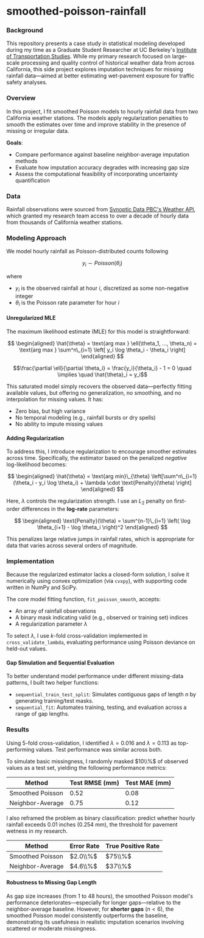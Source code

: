 # smoothed-poisson-rainfall

### Background

This repository presents a case study in statistical modeling developed during my time as a Graduate Student Researcher at UC Berkeley's [Institute of Transportation Studies](https://ucits.org/). While my primary research focused on large-scale processing and quality control of historical weather data from across California, this side project explores imputation techniques for missing rainfall data—aimed at better estimating wet-pavement exposure for traffic safety analyses.

### Overview

In this project, I fit smoothed Poisson models to hourly rainfall data from two California weather stations. The models apply regularization penalties to smooth the estimates over time and improve stability in the presence of missing or irregular data.

**Goals**:

- Compare performance against baseline neighbor-average imputation methods
- Evaluate how imputation accuracy degrades with increasing gap size
- Assess the computational feasibility of incorporating uncertainty quantification

### Data

Rainfall observations were sourced from [Synoptic Data PBC's Weather API](https://synopticdata.com/weatherapi/), which granted my research team access to over a decade of hourly data from thousands of California weather stations.

### Modeling Approach

We model hourly rainfall as Poisson-distributed counts following

$$y_i \sim Poisson(\theta_i)$$

where

- $y_i$ is the observed rainfall at hour $i$, discretized as some non-negative integer
- $\theta_i$ is the Poisson rate parameter for hour $i$

#### Unregularized MLE
<!--
Below is the derivation for the (unregularized) maximum likelihood estimator for this data, denoted by $\hat{\theta}_{MLE} = \left(\hat{\theta}_1, ..., \hat{\theta}_n \right)$.

For independent observations from the Poisson distribution, the joint log-likelihood can be expressed as

$$
\begin{aligned}
L(\theta_1, ..., \theta_n) &= \prod^n_{i=1} p_{\theta_i}(y_i) \\
&= \prod^n_{i=1} \theta_i^{y_i} \exp(-\theta_i) (y_i!)^{-1}
\end{aligned}
$$

$$
\begin{aligned}
\ell(\theta_1, ..., \theta_n) &= \log L(\theta_1, ..., \theta_n) \\
&= \sum^n\_{i=1} \left[ y_i \log \theta_i - \theta_i - \log(y_i!) \right]
\end{aligned}
$$

Therefore, the estimator must satisfy

$$
\begin{aligned}
\hat{\theta}_{MLE} &= \text{arg max}\_{\theta_1, ..., \theta_n} \ell(\theta_1, ..., \theta_n) \\
&= \text{arg max}\_{\theta_1, ..., \theta_n} \sum^n\_{i=1} \left[ y_i \log \theta_i - \theta_i \right]
\end{aligned}
$$

To solve, we can maximize $\ell(\theta_1, ..., \theta_n)$ over all $\theta_i$ independently. That is, we can take derivatives w.r.t each $\theta_i$ such that

$$\frac{\partial \ell}{\partial \theta_i} = \frac{y_i}{\theta_i} - 1 = 0 \implies \hat{\theta}_i = y_i$$

Thus, $\hat{\theta}_{MLE}$ is just simply $y_i$ for all $i$.
-->

The maximum likelihood estimate (MLE) for this model is straightforward:

$$
\begin{aligned}
\hat{\theta} = \text{arg max } \ell(\theta_1, ..., \theta_n) = \text{arg max } \sum^n\_{i=1} \left[ y_i \log \theta_i - \theta_i \right]
\end{aligned}
$$

$$\frac{\partial \ell}{\partial \theta_i} = \frac{y_i}{\theta_i} - 1 = 0 \quad \implies \quad \hat{\theta}_i = y_i$$

This saturated model simply recovers the observed data—perfectly fitting available values, but offering no generalization, no smoothing, and no interpolation for missing values. It has:

- Zero bias, but high variance
- No temporal modeling (e.g., rainfall bursts or dry spells)
- No ability to impute missing values

#### Adding Regularization

To address this, I introduce regularization to encourage smoother estimates across time. Specifically, the estimator based on the penalized *negative* log-likelihood becomes:

<!--
$$
\begin{aligned}
\hat{\theta} &= \text{arg max}\_{\theta_1, ..., \theta_n} \left[\sum^n\_{i=1} (y_i \log \theta_i - \theta_i) - \lambda \cdot \text{Penalty}(\theta) \right] \\
&= \text{arg min}\_{\theta_1, ..., \theta_n} \left[\sum^n\_{i=1} (\theta_i - y_i \log \theta_i) + \lambda \cdot \text{Penalty}(\theta) \right]
\end{aligned}
$$
-->

$$
\begin{aligned}
\hat{\theta} = \text{arg min}\_{\theta} \left[\sum^n\_{i=1} (\theta_i - y_i \log \theta_i) + \lambda \cdot \text{Penalty}(\theta) \right]
\end{aligned}
$$

Here, $\lambda$ controls the regularization strength. I use an $L_2$ penalty on first-order differences in the **log-rate** parameters:

$$
\begin{aligned}
\text{Penalty}(\theta) = \sum^{n-1}\_{i=1} \left( \log \theta_{i+1} - \log \theta_i \right)^2
\end{aligned}
$$

This penalizes large relative jumps in rainfall rates, which is appropriate for data that varies across several orders of magnitude.

### Implementation

Because the regularized estimator lacks a closed-form solution, I solve it numerically using convex optimization (via `cvxpy`), with supporting code written in NumPy and SciPy.

<!--
$$Obj(\theta_1, ..., \theta_n) = \left[ \sum^n_{i=1} (\theta_i - y_i \eta_i) + \lambda \sum^{n-1}\_{i=1} ( \eta_{i+1} - \eta_i )^2 \right]$$
-->

The core model fitting function, `fit_poisson_smooth`, accepts:

- An array of rainfall observations
- A binary mask indicating valid (e.g., observed or training set) indices
- A regularization parameter $\lambda$

To select $\lambda$, I use $k$-fold cross-validation implemented in `cross_validate_lambda`, evaluating performance using Poisson deviance on held-out values.

#### Gap Simulation and Sequential Evaluation

To better understand model performance under different missing-data patterns, I built two helper functions:

- `sequential_train_test_split`: Simulates contiguous gaps of length $n$ by generating training/test masks.
- `sequential_fit`: Automates training, testing, and evaluation across a range of gap lengths.


### Results

Using 5-fold cross-validation, I identified $\lambda = 0.016$ and $\lambda = 0.113$ as top-performing values. Test performance was similar across both.

To simulate basic missingness, I randomly masked $10\\%$ of observed values as a test set, yielding the following performance metrics:

| Method           | Test RMSE (mm) | Test MAE (mm) |
|------------------|----------------|---------------|
| Smoothed Poisson |         $0.52$ |        $0.08$ |
| Neighbor-Average |         $0.75$ |        $0.12$ |

I also reframed the problem as binary classification: predict whether hourly rainfall exceeds $0.01$ inches ($0.254$ mm), the threshold for pavement wetness in my research.

| Method           | Error Rate     | True Positive Rate |
|------------------|----------------|--------------------|
| Smoothed Poisson |       $2.0\\%$ |            $75\\%$ |
| Neighbor-Average |       $4.6\\%$ |            $37\\%$ |

#### Robustness to Missing Gap Length

As gap size increases (from $1$ to $48$ hours), the smoothed Poisson model's performance deteriorates—especially for longer gaps—relative to the neighbor-average baseline. However, for **shorter gaps** ($n < 6$), the smoothed Poisson model consistently outperforms the baseline, demonstrating its usefulness in realistic imputation scenarios involving scattered or moderate missingness.
